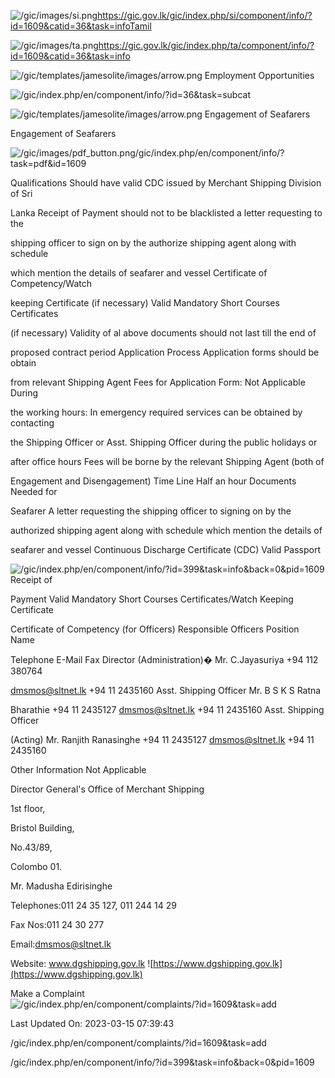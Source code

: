 <!-- Source: https://gic.gov.lk/gic/index.php/en/component/info/?id=1609&catid=36&task=info -->

![/gic/images/si.png](/gic/images/si.png)https://gic.gov.lk/gic/index.php/si/component/info/?id=1609&catid=36&task=infoTamil

![/gic/images/ta.png](/gic/images/ta.png)https://gic.gov.lk/gic/index.php/ta/component/info/?id=1609&catid=36&task=info

![/gic/templates/jamesolite/images/arrow.png](/gic/templates/jamesolite/images/arrow.png) Employment Opportunities

![/gic/index.php/en/component/info/?id=36&task=subcat](/gic/index.php/en/component/info/?id=36&task=subcat)

![/gic/templates/jamesolite/images/arrow.png](/gic/templates/jamesolite/images/arrow.png) Engagement of Seafarers

Engagement of Seafarers

![/gic/images/pdf_button.png](/gic/images/pdf_button.png)/gic/index.php/en/component/info/?task=pdf&id=1609

Qualifications Should have valid CDC issued by Merchant Shipping Division of Sri

Lanka Receipt of Payment should not to be blacklisted a letter requesting to the

shipping officer to sign on by the authorize shipping agent along with schedule

which mention the details of seafarer and vessel Certificate of Competency/Watch

keeping Certificate (if necessary) Valid Mandatory Short Courses Certificates

(if necessary) Validity of al above documents should not last till the end of

proposed contract period Application Process Application forms should be obtain

from relevant Shipping Agent Fees for Application Form: Not Applicable During

the working hours: In emergency required services can be obtained by contacting

the Shipping Officer or Asst. Shipping Officer during the public holidays or

after office hours Fees will be borne by the relevant Shipping Agent (both of

Engagement and Disengagement) Time Line Half an hour Documents Needed for

Seafarer A letter requesting the shipping officer to signing on by the

authorized shipping agent along with schedule which mention the details of

seafarer and vessel Continuous Discharge Certificate (CDC) Valid Passport

![/gic/index.php/en/component/info/?id=399&task=info&back=0&pid=1609](/gic/index.php/en/component/info/?id=399&task=info&back=0&pid=1609) Receipt of

Payment Valid Mandatory Short Courses Certificates/Watch Keeping Certificate

Certificate of Competency (for Officers) Responsible Officers Position Name

Telephone E-Mail Fax Director (Administration)� Mr. C.Jayasuriya +94 112 380764

dmsmos@sltnet.lk +94 11 2435160 Asst. Shipping Officer Mr. B S K S Ratna

Bharathie +94 11 2435127 dmsmos@sltnet.lk +94 11 2435160 Asst. Shipping Officer

(Acting) Mr. Ranjith Ranasinghe +94 11 2435127 dmsmos@sltnet.lk +94 11 2435160

Other Information Not Applicable

Director General's Office of Merchant Shipping

1st floor,

Bristol Building,

No.43/89,

Colombo ‍01.

Mr. Madusha Edirisinghe

Telephones:011 24 35 127, 011 244 14 29

Fax Nos:011 24 30 277

Email:dmsmos@sltnet.lk

Website: www.dgshipping.gov.lk ![https://www.dgshipping.gov.lk](https://www.dgshipping.gov.lk)

Make a Complaint ![/gic/index.php/en/component/complaints/?id=1609&task=add](/gic/index.php/en/component/complaints/?id=1609&task=add)

Last Updated On: 2023-03-15 07:39:43

/gic/index.php/en/component/complaints/?id=1609&task=add

/gic/index.php/en/component/info/?id=399&task=info&back=0&pid=1609